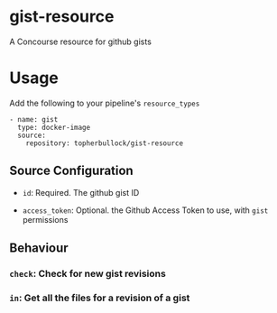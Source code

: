 # gist-resource
A Concourse resource for github gists


# Usage

Add the following to your pipeline's `resource_types`

```
- name: gist
  type: docker-image
  source:
    repository: topherbullock/gist-resource
```


## Source Configuration

- `id`: Required. The github gist ID

- `access_token`: Optional. the Github Access Token to use, with `gist` permissions


## Behaviour

### `check`: Check for new gist revisions

### `in`: Get all the files for a revision of a gist 


